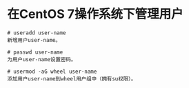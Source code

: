 # 在CentOS 7操作系统下管理用户

```
# useradd user-name
新增用户user-name。

# passwd user-name
为用户user-name设置密码。

# usermod -aG wheel user-name
添加用户user-name到wheel用户组中（拥有su权限）。
```
